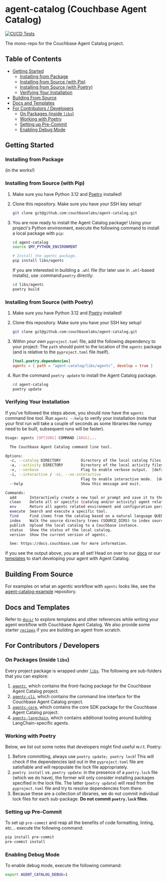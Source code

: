 # agent-catalog (Couchbase Agent Catalog)

[![CI/CD Tests](https://github.com/couchbaselabs/agent-catalog/actions/workflows/tests.yaml/badge.svg)](https://github.com/couchbaselabs/agent-catalog/actions/workflows/tests.yaml)

The mono-repo for the Couchbase Agent Catalog project.

## Table of Contents
- [Getting Started](#getting-started)
  * [Installing from Package](#installing-from-package)
  * [Installing from Source (with Pip)](#installing-from-source-with-pip)
  * [Installing from Source (with Poetry)](#installing-from-source-with-poetry)
  * [Verifying Your Installation](#verifying-your-installation)
- [Building From Source](#building-from-source)
- [Docs and Templates](#docs-and-templates)
- [For Contributors / Developers](#for-contributors--developers)
  * [On Packages (inside `libs`)](#on-packages-inside-libs)
  * [Working with Poetry](#working-with-poetry)
  * [Setting up Pre-Commit](#setting-up-pre-commit)
  * [Enabling Debug Mode](#enabling-debug-mode)

## Getting Started

### Installing from Package

(in the works!)

### Installing from Source (with Pip)

1. Make sure you have Python 3.12 and [Poetry](https://python-poetry.org/docs/#installation) installed!

2. Clone this repository.
   Make sure you have your SSH key setup!

   ```bash
   git clone git@github.com:couchbaselabs/agent-catalog.git
   ```

3. You are now ready to install the Agent Catalog package!
   Using your project's Python environment, execute the following command to install a local package with `pip`:

   ```bash
   cd agent-catalog
   source $MY_PYTHON_ENVIRONMENT

   # Install the agentc package.
   pip install libs/agentc
   ```

   If you are interested in building a ``.whl`` file (for later use in ``.whl``-based installs), use :command:`poetry`
   directly:

   ```bash
   cd libs/agentc
   poetry build
   ```

### Installing from Source (with Poetry)

1. Make sure you have Python 3.12 and [Poetry](https://python-poetry.org/docs/#installation) installed!

2. Clone this repository.
   Make sure you have your SSH key setup!

   ```bash
   git clone git@github.com:couchbaselabs/agent-catalog.git
   ```

3. Within *your own* `pyproject.toml` file, add the following dependency to your project:
   The `path` should point to the location of the `agentc` package (and is relative to the `pyproject.toml`
   file itself).

   ```toml
   [tool.poetry.dependencies]
   agentc = { path = "agent-catalog/libs/agentc", develop = true }
   ```

4. Run the command `poetry update` to install the Agent Catalog package.

   ```bash
   cd agent-catalog
   poetry update
   ```

### Verifying Your Installation

If you've followed the steps above, you should now have the `agentc` command line tool.
Run `agentc --help` to verify your installation (note that your first run will take a couple of seconds as some
libraries like numpy need to be built, subsequent runs will be faster).

```bash
Usage: agentc [OPTIONS] COMMAND [ARGS]...

  The Couchbase Agent Catalog command line tool.

Options:
  -c, --catalog DIRECTORY         Directory of the local catalog files.  [default: .agent-catalog]
  -a, --activity DIRECTORY        Directory of the local activity files (runtime data).  [default: .agent-activity]
  -v, --verbose                   Flag to enable verbose output.  [default: 0; 0<=x<=2]
  -i, --interactive / -ni, --no-interactive
                                  Flag to enable interactive mode.  [default: i]
  --help                          Show this message and exit.

Commands:
  add      Interactively create a new tool or prompt and save it to the filesystem (output).
  clean    Delete all or specific (catalog and/or activity) agent related files / collections.
  env      Return all agentc related environment and configuration parameters as a JSON object.
  execute  Search and execute a specific tool.
  find     Find items from the catalog based on a natural language QUERY string or by name.
  index    Walk the source directory trees (SOURCE_DIRS) to index source files into the local catalog.
  publish  Upload the local catalog to a Couchbase instance.
  status   Show the status of the local catalog.
  version  Show the current version of agentc.

  See: https://docs.couchbase.com for more information.
```

If you see the output above, you are all set! Head on over to our [docs](https://couchbaselabs.github.io/agent-catalog/) or our [templates](templates) to start
developing your agent with Agent Catalog.

## Building From Source

For examples on what an agentic workflow with `agentc` looks like, see
the [agent-catalog-example](https://github.com/couchbaselabs/agent-catalog-example) repository.

## Docs and Templates

Refer to [`docs/`](docs) to explore templates and other references while writing your agent workflow with Couchbase
Agent Catalog. We also provide some starter [`recipes`](templates) if you are building an agent from scratch.

## For Contributors / Developers

### On Packages (inside `libs`)

Every project package is wrapped under [`libs`](libs). The following are sub-folders that you can explore:

1. [`agentc`](libs/agentc), which contains the front-facing package for the Couchbase Agent Catalog project.
2. [`agentc-cli`](libs/agentc_cli), which contains the command line interface for the Couchbase Agent Catalog project.
3. [`agentc-core`](libs/agentc_core), which contains the core SDK package for the Couchbase Agent Catalog project.
4. [`agentc-langchain`](libs/agentc_langchain), which contains additional tooling around building LangChain-specific
   agents.

### Working with Poetry

Below, we list out some notes that developers might find useful w.r.t. Poetry:

1. Before committing, always use `poetry update; poetry lock`!
   This will check if the dependencies laid out in the `pyproject.toml` file are satisfiable and will repopulate the
   lock file appropriately.
2. `poetry install` vs. `poetry update`: in the presence of a `poetry.lock` file (which we do have), the former will
   only consider installing packages specified in the lock file.
   The latter (`poetry update`) will read from the `pyproject.toml` file and try to resolve dependencies from there.
3. Because these are a collection of libraries, we do not commit individual lock files for each sub-package. **Do not
   commit `poetry.lock` files.**

### Setting up Pre-Commit

To set up `pre-commit` and reap all the benefits of code formatting, linting, etc... execute the following command:

```bash
pip install pre-commit
pre-commit install
```

### Enabling Debug Mode

To enable debug mode, execute the following command:

```bash
export AGENT_CATALOG_DEBUG=1
```

